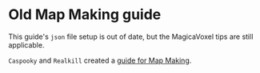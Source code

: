 # Old Map Making guide
This guide's `json` file setup is out of date, but the MagicaVoxel tips are still applicable.

`Caspooky` and `Realkill` created a [guide for Map Making](/MapMaking.pdf).